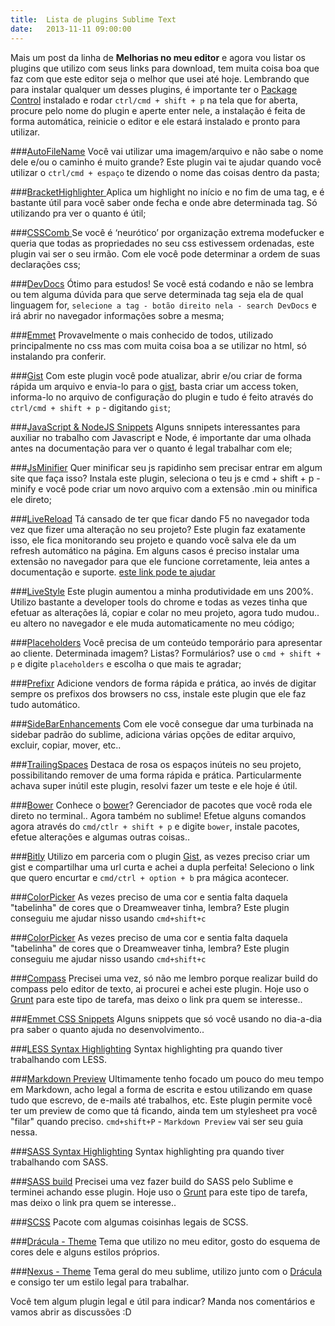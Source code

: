 ```yaml
---
title:  Lista de plugins Sublime Text
date:   2013-11-11 09:00:00
---
```


Mais um post da linha de **Melhorias no meu editor** e agora vou listar os plugins que utilizo com seus links para download, tem muita coisa boa que faz com que este editor seja o melhor que usei até hoje. Lembrando que para instalar qualquer um desses plugins, é importante ter o [Package Control](https://sublime.wbond.net/ "Package Control") instalado e rodar `ctrl/cmd + shift + p`  na tela que for aberta, procure pelo nome do plugin e aperte enter nele, a instalação é feita de forma automática, reinicie o editor e ele estará instalado e pronto para utilizar.

###[AutoFileName][auto-file-name]
Você vai utilizar uma imagem/arquivo e não sabe o nome dele e/ou o caminho é muito grande? Este plugin vai te ajudar quando você utilizar o `ctrl/cmd + espaço` te dizendo o nome das coisas dentro da pasta;

###[BracketHighlighter ][bracket-highlighter]
Aplica um highlight no início e no fim de uma tag, e é bastante útil para você saber onde fecha e onde abre determinada tag. Só utilizando pra ver o quanto é útil;

###[CSSComb ][css-comb]
Se você é ‘neurótico’ por organização extrema modefucker e queria que todas as propriedades no seu css estivessem ordenadas, este plugin vai ser o seu irmão. Com ele você pode determinar a ordem de suas declarações css;

###[DevDocs][devdocs]
Ótimo para estudos! Se você está codando e não se lembra ou tem alguma dúvida para que serve determinada tag seja ela de qual linguagem for, `selecione a tag - botão direito nela - search DevDocs` e irá abrir no navegador informações sobre a mesma;

###[Emmet][emmet]
Provavelmente o mais conhecido de todos, utilizado principalmente no css mas com muita coisa boa a se utilizar no html, só instalando pra conferir.

###[Gist][gist]
Com este plugin você pode atualizar, abrir e/ou criar de forma rápida um arquivo e envia-lo para o [gist](http://gist.github.com/ "O que é isso?"), basta criar um access token, informa-lo no arquivo de configuração do plugin e tudo é feito através do `ctrl/cmd + shift + p` - digitando `gist`;

###[JavaScript & NodeJS Snippets][js-node-snippets]
Alguns snnipets interessantes para auxiliar no trabalho com Javascript e Node, é importante dar uma olhada antes na documentação para ver o quanto é legal trabalhar com ele;

###[JsMinifier][js-minifier]
Quer minificar seu js rapidinho sem precisar entrar em algum site que faça isso? Instala este plugin, seleciona o teu js e cmd + shift + p - minify e você pode criar um novo arquivo com a extensão .min ou minifica ele direto;

###[LiveReload][livereload]
Tá cansado de ter que ficar dando F5 no navegador toda vez que fizer uma alteração no seu projeto? Este plugin faz exatamente isso, ele fica monitorando seu projeto e quando você salva ele da um refresh automático na página. Em alguns casos é preciso instalar uma extensão no navegador para que ele funcione corretamente, leia antes a documentação e suporte.
[este link pode te ajudar](https://tutsplus.com/lesson/livereload/ "Link LiveReload")

###[LiveStyle][live-style]
Este plugin aumentou a minha produtividade em uns 200%. Utilizo bastante a developer tools do chrome e todas as vezes tinha que efetuar as alterações lá, copiar e colar no meu projeto, agora tudo mudou.. eu altero no navegador e ele muda automaticamente no meu código;

###[Placeholders][placeholders]
Você precisa de um conteúdo temporário para apresentar ao cliente. Determinada imagem? Listas? Formulários? use o `cmd + shift + p` e digite `placeholders` e escolha o que mais te agradar;

###[Prefixr][prefixr]
Adicione vendors de forma rápida e prática, ao invés de digitar sempre os prefixos dos browsers no css, instale este plugin que ele faz tudo automático.

###[SideBarEnhancements][side-bar-enhancements]
Com ele você consegue dar uma turbinada na sidebar padrão do sublime, adiciona várias opções de editar arquivo, excluir, copiar, mover, etc..

###[TrailingSpaces][trailing-spaces]
Destaca de rosa os espaços inúteis no seu projeto, possibilitando remover de uma forma rápida e prática. Particularmente achava super inútil este plugin, resolvi fazer um teste e ele hoje é útil.

###[Bower][bower]
Conhece o [bower](http://bower.io/ "Site do Bower")? Gerenciador de pacotes que você roda ele direto no terminal.. Agora também no sublime! Efetue alguns comandos agora através do `cmd/ctlr + shift + p` e digite `bower`, instale pacotes, efetue alterações e algumas outras coisas..

###[Bitly][bitly]
Utilizo em parceria com o plugin [Gist][gist], as vezes preciso criar um gist e compartilhar uma url curta e achei a dupla perfeita! Seleciono o link que quero encurtar e `cmd/ctrl + option + b` pra mágica acontecer.

###[ColorPicker][color-picker]
As vezes preciso de uma cor e sentia falta daquela "tabelinha" de cores que o Dreamweaver tinha, lembra? Este plugin conseguiu me ajudar nisso usando `cmd+shift+c`

###[ColorPicker][color-picker]
As vezes preciso de uma cor e sentia falta daquela "tabelinha" de cores que o Dreamweaver tinha, lembra? Este plugin conseguiu me ajudar nisso usando `cmd+shift+c`

###[Compass][compass]
Precisei uma vez, só não me lembro porque realizar build do compass pelo editor de texto, ai procurei e achei este plugin. Hoje uso o [Grunt](http://gruntjs.com "Site do Grunt") para este tipo de tarefa, mas deixo o link pra quem se interesse..

###[Emmet CSS Snippets][emmet-css-snippets]
Alguns snippets que só você usando no dia-a-dia pra saber o quanto ajuda no desenvolvimento..

###[LESS Syntax Highlighting][less]
Syntax highlighting pra quando tiver trabalhando com LESS.

###[Markdown Preview][markdown-preview]
Ultimamente tenho focado um pouco do meu tempo em Markdown, acho legal a forma de escrita e estou utilizando em quase tudo que escrevo, de e-mails até trabalhos, etc. Este plugin permite você ter um preview de como que tá ficando, ainda tem um stylesheet pra você "filar" quando preciso. `cmd+shift+P` -  `Markdown Preview` vai ser seu guia nessa.

###[SASS Syntax Highlighting][sass-highlighting]
Syntax highlighting pra quando tiver trabalhando com SASS.

###[SASS build][sass-build]
Precisei uma vez fazer build do SASS pelo Sublime e terminei achando esse plugin. Hoje uso o [Grunt](http://gruntjs.com "Site do Grunt") para este tipo de tarefa, mas deixo o link pra quem se interesse..

###[SCSS][scss]
Pacote com algumas coisinhas legais de SCSS.

###[Drácula - Theme][dracula-theme]
Tema que utilizo no meu editor, gosto do esquema de cores dele e alguns estilos próprios.

###[Nexus - Theme][nexus-theme]
Tema geral do meu sublime, utilizo junto com o [Drácula][dracula-theme] e consigo ter um estilo legal para trabalhar.

Você tem algum plugin legal e útil para indicar? Manda nos comentários e vamos abrir as discussões :D




[auto-file-name]: https://github.com/BoundInCode/AutoFileName
[bracket-highlighter]: https://github.com/facelessuser/BracketHighlighter
[css-comb]: https://github.com/csscomb/csscomb
[devdocs]: https://github.com/vitorbritto/sublime-devdocs
[emmet]: https://github.com/sergeche/emmet-sublime
[gist]: https://github.com/condemil/Gist
[js-node-snippets]: https://github.com/zenorocha/sublime-javascript-snippets
[js-minifier]: https://github.com/cgutierrez/JsMinifier
[livereload]: https://github.com/dz0ny/LiveReload-sublimetext2
[live-style]: http://livestyle.emmet.io/
[placeholders]: https://github.com/mrmartineau/Placeholders
[prefixr]: https://github.com/sindresorhus/sublime-autoprefixer
[side-bar-enhancements]: https://github.com/titoBouzout/SideBarEnhancements
[trailing-spaces]: https://github.com/SublimeText/TrailingSpaces
[bower]: https://github.com/benschwarz/sublime-bower
[bitly]: https://github.com/the0ther/Sublime-Bitly
[color-picker]: https://github.com/weslly/ColorPicker
[compass]: https://github.com/whatwedo/Sublime-Text-2-Compass-Build-System
[emmet-css-snippets]: https://github.com/P233/Emmet-Css-Snippets-for-Sublime-Text-2
[less]: https://github.com/danro/Less-sublime
[markdown-preview]: https://github.com/revolunet/sublimetext-markdown-preview
[sass-highlighting]: https://github.com/nathos/sass-textmate-bundle
[sass-build]: https://github.com/jaumefontal/SASS-Build-SublimeText2
[scss]: https://github.com/MarioRicalde/SCSS.tmbundle
[dracula-theme]: https://github.com/zenorocha/dracula-theme
[nexus-theme]: https://github.com/EleazarCrusader/nexus-theme